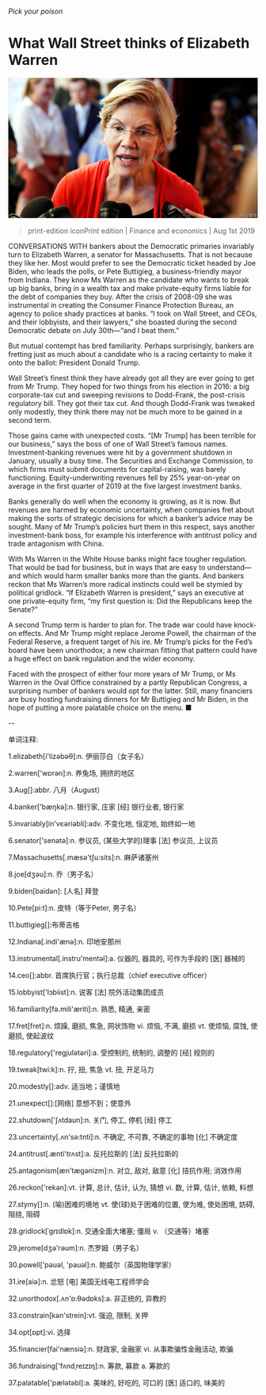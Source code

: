 ###### Pick your poison

# What Wall Street thinks of Elizabeth Warren 

![image](images/20190803_FNP001.jpg) 

> print-edition iconPrint edition | Finance and economics | Aug 1st 2019 

CONVERSATIONS WITH bankers about the Democratic primaries invariably turn to Elizabeth Warren, a senator for Massachusetts. That is not because they like her. Most would prefer to see the Democratic ticket headed by Joe Biden, who leads the polls, or Pete Buttigieg, a business-friendly mayor from Indiana. They know Ms Warren as the candidate who wants to break up big banks, bring in a wealth tax and make private-equity firms liable for the debt of companies they buy. After the crisis of 2008-09 she was instrumental in creating the Consumer Finance Protection Bureau, an agency to police shady practices at banks. “I took on Wall Street, and CEOs, and their lobbyists, and their lawyers,” she boasted during the second Democratic debate on July 30th—“and I beat them.” 

But mutual contempt has bred familiarity. Perhaps surprisingly, bankers are fretting just as much about a candidate who is a racing certainty to make it onto the ballot: President Donald Trump. 

Wall Street’s finest think they have already got all they are ever going to get from Mr Trump. They hoped for two things from his election in 2016: a big corporate-tax cut and sweeping revisions to Dodd-Frank, the post-crisis regulatory bill. They got their tax cut. And though Dodd-Frank was tweaked only modestly, they think there may not be much more to be gained in a second term. 

Those gains came with unexpected costs. “[Mr Trump] has been terrible for our business,” says the boss of one of Wall Street’s famous names. Investment-banking revenues were hit by a government shutdown in January, usually a busy time. The Securities and Exchange Commission, to which firms must submit documents for capital-raising, was barely functioning. Equity-underwriting revenues fell by 25% year-on-year on average in the first quarter of 2019 at the five largest investment banks. 

Banks generally do well when the economy is growing, as it is now. But revenues are harmed by economic uncertainty, when companies fret about making the sorts of strategic decisions for which a banker’s advice may be sought. Many of Mr Trump’s policies hurt them in this respect, says another investment-bank boss, for example his interference with antitrust policy and trade antagonism with China. 

With Ms Warren in the White House banks might face tougher regulation. That would be bad for business, but in ways that are easy to understand—and which would harm smaller banks more than the giants. And bankers reckon that Ms Warren’s more radical instincts could well be stymied by political gridlock. “If Elizabeth Warren is president,” says an executive at one private-equity firm, “my first question is: Did the Republicans keep the Senate?” 

A second Trump term is harder to plan for. The trade war could have knock-on effects. And Mr Trump might replace Jerome Powell, the chairman of the Federal Reserve, a frequent target of his ire. Mr Trump’s picks for the Fed’s board have been unorthodox; a new chairman fitting that pattern could have a huge effect on bank regulation and the wider economy. 

Faced with the prospect of either four more years of Mr Trump, or Ms Warren in the Oval Office constrained by a partly Republican Congress, a surprising number of bankers would opt for the latter. Still, many financiers are busy hosting fundraising dinners for Mr Buttigieg and Mr Biden, in the hope of putting a more palatable choice on the menu. ■ 

-- 

 单词注释:

1.elizabeth[i'lizәbәθ]:n. 伊丽莎白（女子名） 

2.warren['wɒrәn]:n. 养兔场, 拥挤的地区 

3.Aug[]:abbr. 八月（August） 

4.banker['bæŋkә]:n. 银行家, 庄家 [经] 银行业者, 银行家 

5.invariably[in'vєәriәbli]:adv. 不变化地, 恒定地, 始终如一地 

6.senator['senәtә]:n. 参议员, (某些大学的)理事 [法] 参议员, 上议员 

7.Massachusetts[.mæsә'tʃu:sits]:n. 麻萨诸塞州 

8.joe[dʒәu]:n. 乔（男子名） 

9.biden[baidən]: [人名] 拜登 

10.Pete[pi:t]:n. 皮特（等于Peter, 男子名） 

11.buttigieg[]:布蒂吉格 

12.Indiana[.indi'ænә]:n. 印地安那州 

13.instrumental[.instru'mentәl]:a. 仪器的, 器具的, 可作为手段的 [医] 器械的 

14.ceo[]:abbr. 首席执行官；执行总裁（chief executive officer） 

15.lobbyist['lɔbiist]:n. 说客 [法] 院外活动集团成员 

16.familiarity[fә.mili'æriti]:n. 熟悉, 精通, 亲密 

17.fret[fret]:n. 烦躁, 磨损, 焦急, 网状饰物 vi. 烦恼, 不满, 磨损 vt. 使烦恼, 腐蚀, 使磨损, 使起波纹 

18.regulatory['regjulәtәri]:a. 受控制的, 统制的, 调整的 [经] 规则的 

19.tweak[twi:k]:n. 拧, 扭, 焦急 vt. 扭, 开足马力 

20.modestly[]:adv. 适当地；谨慎地 

21.unexpect[]:[网络] 意想不到；使意外 

22.shutdown['ʃʌtdaun]:n. 关门, 停工, 停机 [经] 停工 

23.uncertainty[.ʌn'sә:tnti]:n. 不确定, 不可靠, 不确定的事物 [化] 不确定度 

24.antitrust[.ænti'trʌst]:a. 反托拉斯的 [法] 反托拉斯的 

25.antagonism[æn'tægәnizm]:n. 对立, 敌对, 敌意 [化] 拮抗作用; 消效作用 

26.reckon['rekәn]:vt. 计算, 总计, 估计, 认为, 猜想 vi. 数, 计算, 估计, 依赖, 料想 

27.stymy[]:n. (喻)困难的境地 vt. 使(球)处于困难的位置, 使为难, 使处困境, 妨碍, 阻挠, 阻碍 

28.gridlock[ˈgrɪdlɒk]:n. 交通全面大堵塞; 僵局 v. （交通等）堵塞 

29.jerome[dʒә'rәum]:n. 杰罗姆（男子名） 

30.powell['pәuәl, 'pauәl]:n. 鲍威尔（英国物理学家） 

31.ire[aiә]:n. 忿怒 [电] 美国无线电工程师学会 

32.unorthodox[.ʌn'ɒ:θәdɒks]:a. 非正统的, 异教的 

33.constrain[kәn'strein]:vt. 强迫, 限制, 关押 

34.opt[ɒpt]:vi. 选择 

35.financier[fai'nænsiә]:n. 财政家, 金融家 vi. 从事欺骗性金融活动, 欺骗 

36.fundraising['fʌndˌreɪzɪŋ]:n. 筹款, 募款 a. 筹款的 

37.palatable['pælәtәbl]:a. 美味的, 好吃的, 可口的 [医] 适口的, 味美的 

